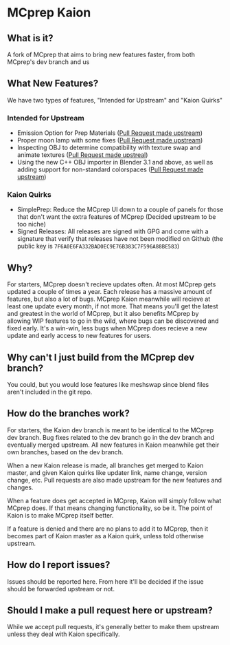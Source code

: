 # MCprep Kaion

## What is it?
A fork of MCprep that aims to bring new features faster, from both MCprep's dev branch and us

## What New Features?
We have two types of features, "Intended for Upstream" and "Kaion Quirks"

### Intended for Upstream
* Emission Option for Prep Materials ([Pull Request made upstream](https://github.com/TheDuckCow/MCprep/pull/364))
* Proper moon lamp with some fixes ([Pull Request made upstream](https://github.com/TheDuckCow/MCprep/pull/370))
* Inspecting OBJ to determine compatibility with texture swap and animate textures ([Pull Request made upstreal](https://github.com/TheDuckCow/MCprep/pull/372))
* Using the new C++ OBJ importer in Blender 3.1 and above, as well as adding support for non-standard colorspaces ([Pull Request made upstream](https://github.com/TheDuckCow/MCprep/pull/373))

### Kaion Quirks
* SimplePrep: Reduce the MCprep UI down to a couple of panels for those that don't want the extra features of MCprep (Decided upstream to be too niche)
* Signed Releases: All releases are signed with GPG and come with a signature that verify that releases have not been modified on Github (the public key is `7F6A0E6FA332BAD0EC9E76B383C7F596A88BE583`)

## Why?
For starters, MCprep doesn't recieve updates often. At most MCprep gets updated a couple of times a year. Each release has a massive amount of features, but also a lot of bugs. MCprep Kaion meanwhile will recieve at least one update every month, if not more. That means you'll get the latest and greatest in the world of MCprep, but it also benefits MCprep by allowing WIP features to go in the wild, where bugs can be discovered and fixed early. It's a win-win, less bugs when MCprep does recieve a new update and early access to new features for users.

## Why can't I just build from the MCprep dev branch?
You could, but you would lose features like meshswap since blend files aren't included in the git repo.

## How do the branches work?
For starters, the Kaion dev branch is meant to be identical to the MCprep dev branch. Bug fixes related to the dev branch go in the dev branch and eventually merged upstream. All new features in Kaion meanwhile get their own branches, based on the dev branch.

When a new Kaion release is made, all branches get merged to Kaion master, and given Kaion quirks like updater link, name change, version change, etc. Pull requests are also made upstream for the new features and changes.

When a feature does get accepted in MCprep, Kaion will simply follow what MCprep does. If that means changing functionality, so be it. The point of Kaion is to make MCprep itself better.

If a feature is denied and there are no plans to add it to MCprep, then it becomes part of Kaion master as a Kaion quirk, unless told otherwise upstream.

## How do I report issues?
Issues should be reported here. From here it'll be decided if the issue should be forwarded upstream or not.

## Should I make a pull request here or upstream?
While we accept pull requests, it's generally better to make them upstream unless they deal with Kaion specifically.
